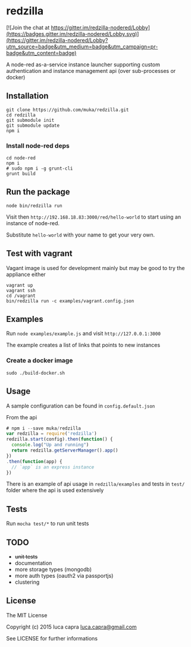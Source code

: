 # redzilla

[![Join the chat at https://gitter.im/redzilla-nodered/Lobby](https://badges.gitter.im/redzilla-nodered/Lobby.svg)](https://gitter.im/redzilla-nodered/Lobby?utm_source=badge&utm_medium=badge&utm_campaign=pr-badge&utm_content=badge)

A node-red as-a-service instance launcher supporting custom authentication and instance management api (over sub-processes or docker)

## Installation

```
git clone https://github.com/muka/redzilla.git
cd redzilla
git submodule init
git submodule update
npm i
```

### Install node-red deps

```
cd node-red
npm i
# sudo npm i -g grunt-cli
grunt build
```

## Run the package

`node bin/redzilla run`

Visit then `http://192.168.18.83:3000/red/hello-world` to start using an instance of node-red.

Substitute `hello-world` with your name to get your very own.

## Test with vagrant

Vagant image is used for development mainly but may be good to try the appliance either

```
vagrant up
vagrant ssh
cd /vagrant
bin/redzilla run -c examples/vagrant.config.json
```

## Examples

Run `node examples/example.js` and visit `http://127.0.0.1:3000`

The example creates a list of links that points to new instances

### Create a docker image

`sudo ./build-docker.sh`

## Usage

A sample configuration can be found in `config.default.json`

From the api

```javascript
# npm i --save muka/redzilla
var redzilla = require('redzilla')
redzilla.start(config).then(function() {
  console.log("Up and running")
  return redzilla.getServerManager().app()
})
.then(function(app) {
  // `app` is an express instance
})
```

There is an example of api usage in `redzilla/examples` and tests  in `test/` folder where the api is used extensively

## Tests

Run `mocha test/*` to run unit tests

## TODO

- ~~unit tests~~
- documentation
- more storage types (mongodb)
- more auth types (oauth2 via passportjs)
- clustering

## License

The MIT License

Copyright (c) 2015 luca capra <luca.capra@gmail.com>

See LICENSE for further informations
